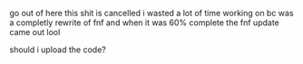 go out of here this shit is cancelled
i wasted a lot of time working on bc was a completly rewrite of fnf and when it was 60% complete the fnf update came out lool


should i upload the code?